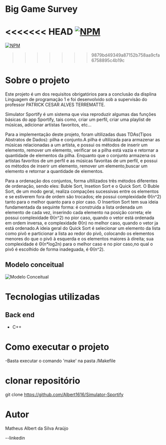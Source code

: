 # Big Game Survey 
<<<<<<< HEAD
[![NPM](https://img.shields.io/npm/l/react)](https://github.com/Albert1616/Simulator-Sportfy/blob/main/LICENSE) 
=======
[![NPM](https://img.shields.io/npm/l/react)](https://github.com/Albert1616/Simulator-Sportify/blob/master/LICENSE) 
>>>>>>> 9879bd49349a87152b758aa9cfa6758895c4b19c

# Sobre o projeto

Este projeto é um dos requisitos obrigatórios para a conclusão da displina Linguagem de programação 1 e foi desenvolvido sob a supervisão
do professor PATRICK CESAR ALVES TERREMATTE.

Simulator Sportify é um sistema que visa reproduzir algumas das funções básicas do app Sportify, tais como, criar um perfil, criar uma playlist de músicas, adicionar artístas favoritos, etc...

Para a implementação deste projeto, foram ultilizadas duas TDAs(Tipos Abstratos de Dados): pilha e conjunto.A pilha é ultilizada para
armazenar as músicas relacionadas a um artísta, e possui os métodos de inserir um elemento, remover um elemento, verificar se a pilha está
vazia e retornar a quantidade de elementos da pilha. Enquanto que o conjunto armazena os artistas favoritos de um perfil e as músicas favoritas de um perfil, e possui os métodos de inserir um elemento, remover um elemento,buscar um elemento e retornar a quantidade de elementos.

Para a ordenação dos conjuntos, forma ultilizados três métodos diferentes de ordenação, sendo eles: Buble Sort, Insetion Sort e o Quick Sort. O Buble Sort, de um modo geral, realiza compações sucessivas entre os elementos e se estiverem fora de ordem são trocados; ele possui complexidade Θ(n^2) tanto para o melhor quanto para o pior caso. O Insertion Sort tem sua ideia fundamentada da sequinte forma: é construida a lista ordenada um elemento de cada vez, inserindo cada elemento na posição correta; ele possui complexidade Θ(n^2) no pior caso, quando o vetor está ordenada em ordem inversa, e complexidade Θ(n) no melhor caso, quando o vetor ja está ordenado.A ideia geral do Quick Sort é selecionar um elemento da lista como pivô e particionar a lista ao redor do pivô, colocando os elementos menores do que o pivô à esquerda e os elementos maiores à direita; sua complexidade é Θ(n*log2n) para o melhor caso e no pior caso,no qual o pivô é escolhido de forma inadeguada, é Θ(n^2).

## Modelo conceitual
![Modelo Conceitual](link)

# Tecnologias utilizadas
## Back end
- C++
 
# Como executar o projeto
-Basta executar o comando 'make' na pasta /Makefile

# clonar repositório
git clone https://github.com/Albert1616/Simulator-Sportify

# Autor

Matheus Albert da Silva Araújo

--linkedin

